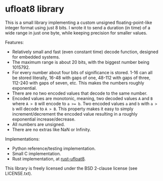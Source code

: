 # ufloat8 library

This is a small library implementing a custom unsigned floating-point-like
integer format using just 8 bits. I wrote it to send a duration (in time) of a
wide range in just one byte, while keeping precision for smaller values.

Features:

 * Relatively small and fast (even constant time) decode function, designed for
   embedded systems.
 * The maximum range is about 20 bits, with the biggest number being 1015792.
 * For every number about four bits of significance is stored. 1-16 can all be
   stored literally, 16-48 with gaps of one, 48-112 with gaps of three, 112-240
   with gaps of seven, etc. This makes the numbers roughly exponential.
 * There are no two encoded values that decode to the same number.
 * Encoded values are monotonic, meaning, two decoded values `A` and `B` where
   `A > B` will encode to `a >= b`. Two encoded values `a` and `b` with `a > b`
   will decode to `A > B`. This property makes it easy to simply
   increment/decrement the encoded value resulting in a roughly exponential
   increase/decrease.
 * All numbers are unsigned.
 * There are no extras like NaN or Infinity.

Implementations:

 * Python reference/testing implementation.
 * Small C implementation.
 * Rust implementation, at
   [rust-ufloat8](https://github.com/aykevl/rust-ufloat8).

This library is freely licensed under the BSD 2-clause license (see
LICENSE.txt).
